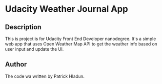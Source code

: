 # Udacity Weather Journal App

## Description
This is project is for Udacity Front End Developer nanodegree. It's a simple web app that uses Open Weather Map API to get the weather info based on user input and update the UI.

## Author
The code wa written by Patrick Hladun.
